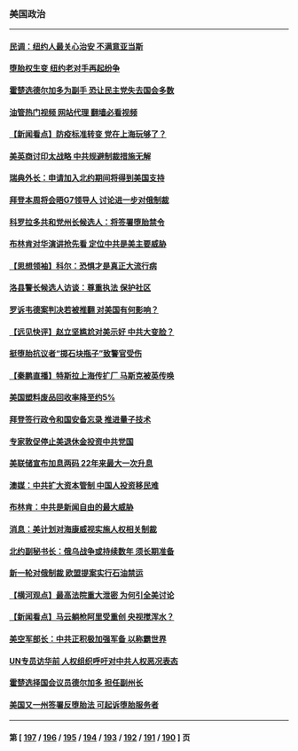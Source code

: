 ### 美国政治
---
#### [民调：纽约人最关心治安 不满意亚当斯](../../pages/ncid1078159/n13727583.md?05060045) 
#### [堕胎权生变 纽约老对手再起纷争](../../pages/ncid1078159/n13727540.md?05060045) 
#### [霍楚选德尔加多为副手 恐让民主党失去国会多数](../../pages/ncid1078159/n13727554.md?05060045) 
#### [油管热门视频 网站代理 翻墙必看视频](http://209.222.30.114:81/youtube.html?05060045)
#### [【新闻看点】防疫标准转变 党在上海玩够了？](../../pages/ncid1078159/n13727183.md?05060045) 
#### [美英商讨印太战略 中共规避制裁措施无解](../../pages/ncid1078159/n13727536.md?05060045) 
#### [瑞典外长：申请加入北约期间将得到美国支持](../../pages/ncid1078159/n13727517.md?05060045) 
#### [拜登本周将会晤G7领导人 讨论进一步对俄制裁](../../pages/ncid1078159/n13727495.md?05060045) 
#### [科罗拉多共和党州长候选人：将签署堕胎禁令](../../pages/ncid1078159/n13727324.md?05060045) 
#### [布林肯对华演讲抢先看 定位中共是美主要威胁](../../pages/ncid1078159/n13727292.md?05060045) 
#### [【思想领袖】科尔：恐惧才是真正大流行病](../../pages/ncid1078159/n13723614.md?05060045) 
#### [洛县警长候选人访谈：尊重执法 保护社区](../../pages/ncid1078159/n13727400.md?05060045) 
#### [罗诉韦德案判决若被推翻 对美国有何影响？](../../pages/ncid1078159/n13727219.md?05060045) 
#### [【远见快评】赵立坚尴尬对美示好 中共大变脸？](../../pages/ncid1078159/n13727354.md?05060045) 
#### [挺堕胎抗议者“掷石块瓶子”致警官受伤](../../pages/ncid1078159/n13727395.md?05060045) 
#### [【秦鹏直播】特斯拉上海传扩厂 马斯克被英传唤](../../pages/ncid1078159/n13727348.md?05060045) 
#### [美国塑料废品回收率降至约5%](../../pages/ncid1078159/n13727330.md?05060045) 
#### [拜登签行政令和国安备忘录 推进量子技术](../../pages/ncid1078159/n13727234.md?05060045) 
#### [专家敦促停止美退休金投资中共党国](../../pages/ncid1078159/n13727289.md?05060045) 
#### [美联储宣布加息两码 22年来最大一次升息](../../pages/ncid1078159/n13727237.md?05060045) 
#### [澳媒：中共扩大资本管制 中国人投资移民难](../../pages/ncid1078159/n13727233.md?05060045) 
#### [布林肯：中共是新闻自由的最大威胁](../../pages/ncid1078159/n13727223.md?05060045) 
#### [消息：美计划对海康威视实施人权相关制裁](../../pages/ncid1078159/n13727090.md?05060045) 
#### [北约副秘书长：俄乌战争或持续数年 须长期准备](../../pages/ncid1078159/n13727098.md?05060045) 
#### [新一轮对俄制裁 欧盟提案实行石油禁运](../../pages/ncid1078159/n13726977.md?05060045) 
#### [【横河观点】最高法院重大泄密 为何引全美讨论](../../pages/ncid1078159/n13726525.md?05060045) 
#### [【新闻看点】马云躺枪阿里受重创 央视搅浑水？](../../pages/ncid1078159/n13726396.md?05060045) 
#### [美空军部长：中共正积极加强军备 以称霸世界](../../pages/ncid1078159/n13726877.md?05060045) 
#### [UN专员访华前 人权组织呼吁对中共人权恶况表态](../../pages/ncid1078159/n13726715.md?05060045) 
#### [霍楚选择国会议员德尔加多 担任副州长](../../pages/ncid1078159/n13726686.md?05060045) 
#### [美国又一州签署反堕胎法 可起诉堕胎服务者](../../pages/ncid1078159/n13726564.md?05060045) 

---
#### 第 [ [197](./197.md?05060045) / [196](./196.md?05060045) / [195](./195.md?05060045) / [194](./194.md?05060045) / [193](./193.md?05060045) / [192](./192.md?05060045) / [191](./191.md?05060045) / [190](./190.md?05060045) ] 页
